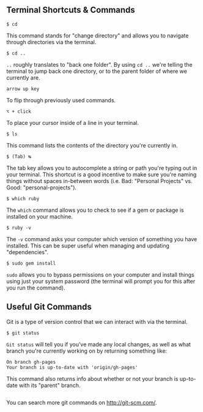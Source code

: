 ## Terminal Shortcuts & Commands

```
$ cd
```
This command stands for "change directory" and allows you to navigate through directories via the terminal.

```
$ cd ..
```
`..` roughly translates to "back one folder". By using `cd ..` we're telling the terminal to jump back one directory, or to the parent folder of where we currently are.

```
arrow up key
```
To flip through previously used commands.

```
⌥ + click
```
To place your cursor inside of a line in your terminal.

```
$ ls
```
This command lists the contents of the directory you're currently in.

```
$ (Tab) ↹
```
The tab key allows you to autocomplete a string or path you're typing out in your terminal. This shortcut is a good incentive to make sure you're naming things without spaces in-between words (i.e. Bad: "Personal Projects" vs. Good: "personal-projects").

```
$ which ruby
```
The `which` command allows you to check to see if a gem or package is installed on your machine.

```
$ ruby -v
```
The `-v` command asks your computer which version of something you have installed. This can be super useful when managing and updating "dependencies".

```
$ sudo gem install
```
`sudo` allows you to bypass permissions on your computer and install things using just your system password (the terminal will prompt you for this after you run the command).

## Useful Git Commands

Git is a type of version control that we can interact with via the terminal.

```
$ git status
```

`Git status` will tell you if you've made any local changes, as well as what branch you're currently working on by returning something like: 

```
On branch gh-pages
Your branch is up-to-date with 'origin/gh-pages'
```
This command also returns info about whether or not your branch is up-to-date with its "parent" branch.

```

```

You can search more git commands on http://git-scm.com/.
